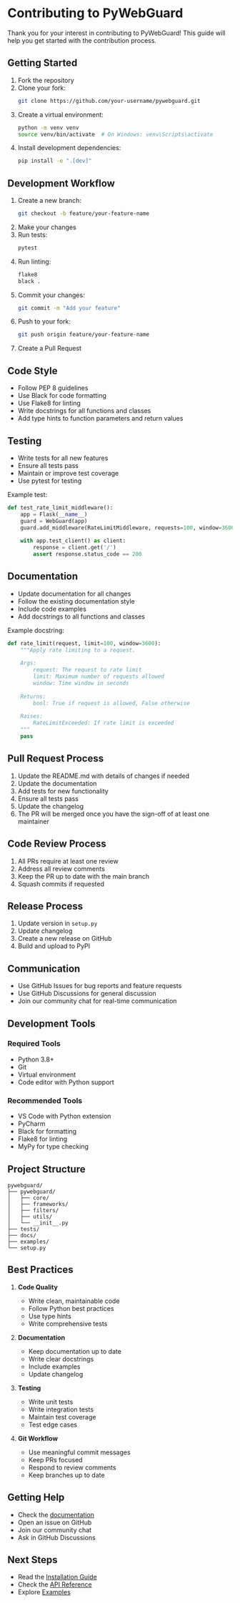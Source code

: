 # Contributing to PyWebGuard

Thank you for your interest in contributing to PyWebGuard! This guide will help you get started with the contribution process.

## Getting Started

1. Fork the repository
2. Clone your fork:
   ```bash
   git clone https://github.com/your-username/pywebguard.git
   ```
3. Create a virtual environment:
   ```bash
   python -m venv venv
   source venv/bin/activate  # On Windows: venv\Scripts\activate
   ```
4. Install development dependencies:
   ```bash
   pip install -e ".[dev]"
   ```

## Development Workflow

1. Create a new branch:
   ```bash
   git checkout -b feature/your-feature-name
   ```
2. Make your changes
3. Run tests:
   ```bash
   pytest
   ```
4. Run linting:
   ```bash
   flake8
   black .
   ```
5. Commit your changes:
   ```bash
   git commit -m "Add your feature"
   ```
6. Push to your fork:
   ```bash
   git push origin feature/your-feature-name
   ```
7. Create a Pull Request

## Code Style

- Follow PEP 8 guidelines
- Use Black for code formatting
- Use Flake8 for linting
- Write docstrings for all functions and classes
- Add type hints to function parameters and return values

## Testing

- Write tests for all new features
- Ensure all tests pass
- Maintain or improve test coverage
- Use pytest for testing

Example test:
```python
def test_rate_limit_middleware():
    app = Flask(__name__)
    guard = WebGuard(app)
    guard.add_middleware(RateLimitMiddleware, requests=100, window=3600)
    
    with app.test_client() as client:
        response = client.get('/')
        assert response.status_code == 200
```

## Documentation

- Update documentation for all changes
- Follow the existing documentation style
- Include code examples
- Add docstrings to all functions and classes

Example docstring:
```python
def rate_limit(request, limit=100, window=3600):
    """Apply rate limiting to a request.
    
    Args:
        request: The request to rate limit
        limit: Maximum number of requests allowed
        window: Time window in seconds
        
    Returns:
        bool: True if request is allowed, False otherwise
        
    Raises:
        RateLimitExceeded: If rate limit is exceeded
    """
    pass
```

## Pull Request Process

1. Update the README.md with details of changes if needed
2. Update the documentation
3. Add tests for new functionality
4. Ensure all tests pass
5. Update the changelog
6. The PR will be merged once you have the sign-off of at least one maintainer

## Code Review Process

1. All PRs require at least one review
2. Address all review comments
3. Keep the PR up to date with the main branch
4. Squash commits if requested

## Release Process

1. Update version in `setup.py`
2. Update changelog
3. Create a new release on GitHub
4. Build and upload to PyPI

## Communication

- Use GitHub Issues for bug reports and feature requests
- Use GitHub Discussions for general discussion
- Join our community chat for real-time communication

## Development Tools

### Required Tools

- Python 3.8+
- Git
- Virtual environment
- Code editor with Python support

### Recommended Tools

- VS Code with Python extension
- PyCharm
- Black for formatting
- Flake8 for linting
- MyPy for type checking

## Project Structure

```
pywebguard/
├── pywebguard/
│   ├── core/
│   ├── frameworks/
│   ├── filters/
│   ├── utils/
│   └── __init__.py
├── tests/
├── docs/
├── examples/
└── setup.py
```

## Best Practices

1. **Code Quality**
   - Write clean, maintainable code
   - Follow Python best practices
   - Use type hints
   - Write comprehensive tests

2. **Documentation**
   - Keep documentation up to date
   - Write clear docstrings
   - Include examples
   - Update changelog

3. **Testing**
   - Write unit tests
   - Write integration tests
   - Maintain test coverage
   - Test edge cases

4. **Git Workflow**
   - Use meaningful commit messages
   - Keep PRs focused
   - Respond to review comments
   - Keep branches up to date

## Getting Help

- Check the [documentation](https://py-daily.github.io/pywebguard/)
- Open an issue on GitHub
- Join our community chat
- Ask in GitHub Discussions

## Next Steps

- Read the [Installation Guide](getting-started/installation.md)
- Check the [API Reference](reference/core.md)
- Explore [Examples](examples/) 